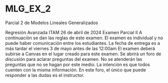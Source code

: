 # MLG_EX_2
Parcial 2 de Modelos Lineales Generalizados

Regresión Avanzada ITAM
26 de abril de 2024
Examen Parcial II
A continuación se dan las reglas de este examen.
El examen es individual y no puede haber comunicación entre los estudiantes.
La fecha de entrega es a más tardar el viernes 3 de mayo antes de las 12:00am
El examen deberá subirse a Canvas en el lugar creado para este examen.
Se abrirá un foro de discusión para aclarar preguntas del examen. No se atenderán
las preguntas que no se hagan por este medio. La intención es que todos cuenten
con la misma información. En este foro, el único que puede responder a las dudas
es el instructor.

